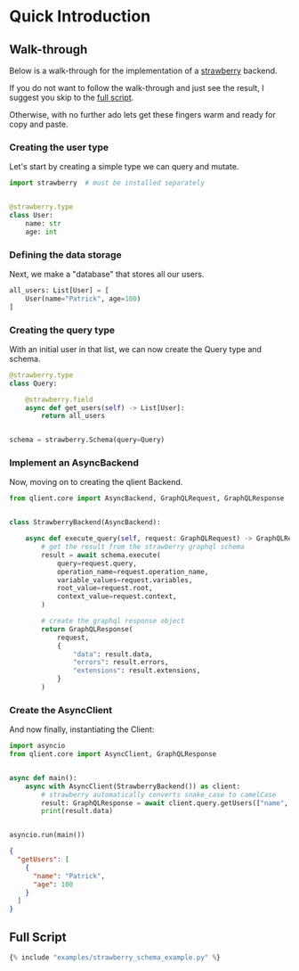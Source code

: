 # Quick Introduction

## Walk-through

Below is a walk-through for the implementation of a [strawberry](https://strawberry.rocks/) backend.

If you do not want to follow the walk-through and just see the result,
I suggest you skip to the [full script](#full-script).

Otherwise, with no further ado lets get these fingers warm and ready for copy and paste.

### Creating the user type

Let's start by creating a simple type we can query and mutate.

```python
import strawberry  # must be installed separately


@strawberry.type
class User:
    name: str
    age: int
```

### Defining the data storage

Next, we make a "database" that stores all our users.

```python
all_users: List[User] = [
    User(name="Patrick", age=100)
]
```

### Creating the query type

With an initial user in that list, we can now create the Query type and schema.

```python
@strawberry.type
class Query:

    @strawberry.field
    async def get_users(self) -> List[User]:
        return all_users


schema = strawberry.Schema(query=Query)
```

### Implement an AsyncBackend

Now, moving on to creating the qlient Backend.

```python
from qlient.core import AsyncBackend, GraphQLRequest, GraphQLResponse


class StrawberryBackend(AsyncBackend):

    async def execute_query(self, request: GraphQLRequest) -> GraphQLResponse:
        # get the result from the strawberry graphql schema
        result = await schema.execute(
            query=request.query,
            operation_name=request.operation_name,
            variable_values=request.variables,
            root_value=request.root,
            context_value=request.context,
        )

        # create the graphql response object
        return GraphQLResponse(
            request,
            {
                "data": result.data,
                "errors": result.errors,
                "extensions": result.extensions,
            }
        )
```

### Create the AsyncClient

And now finally, instantiating the Client:

```python
import asyncio
from qlient.core import AsyncClient, GraphQLResponse


async def main():
    async with AsyncClient(StrawberryBackend()) as client:
        # strawberry automatically converts snake_case to camelCase
        result: GraphQLResponse = await client.query.getUsers(["name", "age"])
        print(result.data)


asyncio.run(main())
```

```json
{
  "getUsers": [
    {
      "name": "Patrick",
      "age": 100
    }
  ]
}
```

## Full Script

```python 
{% include "examples/strawberry_schema_example.py" %}
```